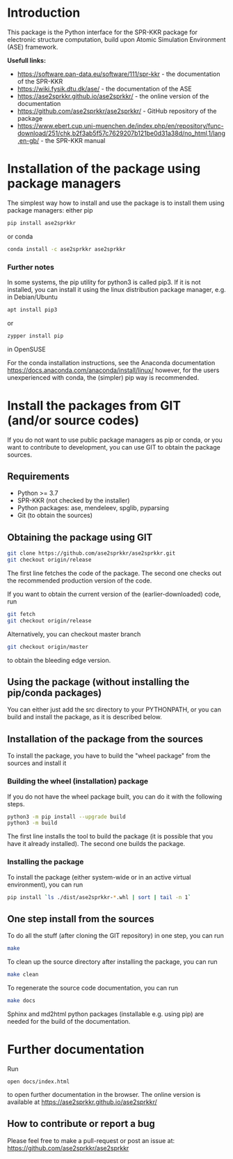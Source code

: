 Introduction
============

This package is the Python interface for the SPR-KKR package for electronic structure computation,
build upon Atomic Simulation Environment (ASE) framework.

**Usefull links:**
- https://software.pan-data.eu/software/111/spr-kkr - the documentation of the SPR-KKR
- https://wiki.fysik.dtu.dk/ase/ - the documentation of the ASE
- https://ase2sprkkr.github.io/ase2sprkkr/ - the online version of the documentation
- https://github.com/ase2sprkkr/ase2sprkkr/ - GitHub repository of the package
- https://www.ebert.cup.uni-muenchen.de/index.php/en/repository/func-download/251/chk,b2f3ab5f57c7629207b121be0d31a38d/no_html,1/lang,en-gb/ - the SPR-KKR manual

Installation of the package using package managers
==================================================

The simplest way how to install and use the package is
to install them using package managers: either pip
```Bash
pip install ase2sprkkr
```
or conda
```Bash
conda install -c ase2sprkkr ase2sprkkr
```

### Further notes
In some systems, the pip utility for python3 is called
pip3. If it is not installed, you can install it using the linux
distribution package manager, e.g. in Debian/Ubuntu
```Bash
apt install pip3
```
or
```Bash
zypper install pip
```
in OpenSUSE

For the conda installation instructions, see the Anaconda documentation
https://docs.anaconda.com/anaconda/install/linux/
however, for the users unexperienced with conda,
the (simpler) pip way is recommended.


Install the packages from GIT (and/or source codes)
==========================================================
If you do not want to use public package managers as pip or conda,
or you want to contribute to development, you can use GIT to obtain
the package sources.

Requirements
------------
- Python >= 3.7
- SPR-KKR (not checked by the installer)
- Python packages: ase, mendeleev, spglib, pyparsing
- Git (to obtain the sources)

Obtaining the package using GIT
--------------------------------
```Bash
git clone https://github.com/ase2sprkkr/ase2sprkkr.git
git checkout origin/release
```

The first line fetches the code of the package. The second one
checks out the recommended production version of the code.

If you want to obtain the current version of the (earlier-downloaded)
code, run
```Bash
git fetch
git checkout origin/release
```
Alternatively, you can checkout master branch
```Bash
git checkout origin/master
```
to obtain the bleeding edge version.


Using the package (without installing the pip/conda packages)
---------------------------------------------------------------

You can either just add the src directory to your PYTHONPATH, or you
can build and install the package, as it is described below.


Installation of the package from the sources
----------------------------------------------
To install the package, you have to build the "wheel package" from
the sources and install it

### Building the wheel (installation) package

If you do not have the wheel package built, you can do it
with the following steps.

```Bash
python3 -m pip install --upgrade build
python3 -m build
```
The first line installs the tool to build the package
(it is possible that you have it already installed).
The second one builds the package.

### Installing the package

To install the package (either system-wide or in an active
virtual environment), you can run
```Bash
pip install `ls ./dist/ase2sprkkr-*.whl | sort | tail -n 1`
```

One step install from the sources
------------------------------------

To do all the stuff (after cloning the GIT repository) in one step,
you can run
```Bash
make
```

To clean up the source directory after installing the package,
you can run
```Bash
make clean
```

To regenerate the source code documentation, you can run
```Bash
make docs
```
Sphinx and md2html python packages (installable e.g. using pip) are needed for
the build of the documentation.

Further documentation
=============================
Run
```
open docs/index.html
```
to open further documentation in the browser. The online version is available at
https://ase2sprkkr.github.io/ase2sprkkr/


How to contribute or report a bug
------------------------------------
Please feel free to make a pull-request or post an issue at:
https://github.com/ase2sprkkr/ase2sprkkr
